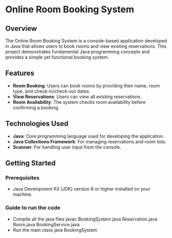 # Online Room Booking System

## Overview

The Online Room Booking System is a console-based application developed in Java that allows users to book rooms and view existing reservations. This project demonstrates fundamental Java programming concepts and provides a simple yet functional booking system.

## Features

- **Room Booking**: Users can book rooms by providing their name, room type, and check-in/check-out dates.
- **View Reservations**: Users can view all existing reservations.
- **Room Availability**: The system checks room availability before confirming a booking.

## Technologies Used

- **Java**: Core programming language used for developing the application.
- **Java Collections Framework**: For managing reservations and room lists.
- **Scanner**: For handling user input from the console.

## Getting Started

### Prerequisites

- Java Development Kit (JDK) version 8 or higher installed on your machine.

### Guide to run the code 

- Compile all the java files
  javac BookingSystem.java Reservation.java Room.java BookingService.java
- Run the main class
  java BookingSystem



